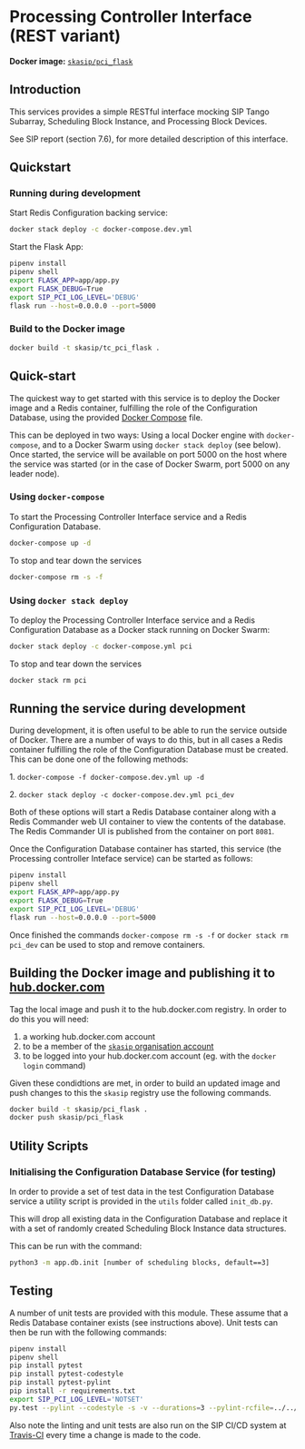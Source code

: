 # Processing Controller Interface (REST variant)

**Docker image:**
[`skasip/pci_flask`](https://hub.docker.com/r/skasip/pci_flask)

## Introduction

This services provides a simple RESTful interface mocking SIP Tango
Subarray, Scheduling Block Instance, and Processing Block Devices. 

See SIP report (section 7.6), for more detailed description of this interface.

## Quickstart

### Running during development

Start Redis Configuration backing service:

```bash
docker stack deploy -c docker-compose.dev.yml
```

Start the Flask App:

```bash
pipenv install
pipenv shell
export FLASK_APP=app/app.py
export FLASK_DEBUG=True
export SIP_PCI_LOG_LEVEL='DEBUG'
flask run --host=0.0.0.0 --port=5000
```

### Build to the Docker image


```bash
docker build -t skasip/tc_pci_flask .
```




















## Quick-start

The quickest way to get started with this service is to deploy the Docker
image and a Redis container, fulfilling the role of the Configuration Database,
using the provided [Docker Compose](https://docs.docker.com/compose/) file.

This can be deployed in two ways: Using a local Docker engine with
`docker-compose`, and to a Docker Swarm using `docker stack deploy` (see below).
Once started, the service will be available on port 5000 on the host where
the service was started (or in the case of Docker Swarm, port 5000 on
any leader node).

### Using `docker-compose`

To start the Processing Controller Interface service and a Redis Configuration
Database.

```bash
docker-compose up -d
```

To stop and tear down the services

```bash
docker-compose rm -s -f
```

### Using `docker stack deploy`

To deploy the Processing Controller Interface service and a Redis Configuration
Database as a Docker stack running on Docker Swarm:

```bash
docker stack deploy -c docker-compose.yml pci
```

To stop and tear down the services

```bash
docker stack rm pci
```

## Running the service during development

During development, it is often useful to be able to run the service
outside of Docker. There are a number of ways to do this, but in all cases
a Redis container fulfilling the role of the Configuration Database must be
created. This can be done one of the following methods:

1\. `docker-compose -f docker-compose.dev.yml up -d`

2\. `docker stack deploy -c docker-compose.dev.yml pci_dev`

Both of these options will start a Redis Database container along with a
Redis Commander web UI container to view the contents of the database.
The Redis Commander UI is published from the container on port `8081`.

Once the Configuration Database container has started, this service (the
Processing controller Inteface service) can be started as follows:

```bash
pipenv install
pipenv shell
export FLASK_APP=app/app.py
export FLASK_DEBUG=True
export SIP_PCI_LOG_LEVEL='DEBUG'
flask run --host=0.0.0.0 --port=5000
```

Once finished the commands `docker-compose rm -s -f` or
`docker stack rm pci_dev` can be used to stop and remove containers.

## Building the Docker image and publishing it to [hub.docker.com](https://hub.docker.com/u/skasip)

Tag the local image and push it to the hub.docker.com registry.
In order to do this you will need:

1. a working hub.docker.com account
1. to be a member of the
   [`skasip` organisation  account](https://hub.docker.com/u/skasip)
1. to be logged into your hub.docker.com account (eg. with the
   `docker login` command)

Given these condidtions are met, in order to build an updated image and push
changes to this the `skasip` registry use the following commands.

```bash
docker build -t skasip/pci_flask .
docker push skasip/pci_flask
```

## Utility Scripts

### Initialising the Configuration Database Service (for testing)

In order to provide a set of test data in the test Configuration Database
service a utility script is provided in the `utils` folder called `init_db.py`.

This will drop all existing data in the Configuration Database and replace
it with a set of randomly created Scheduling Block Instance data structures.

This can be run with the command:

```bash
python3 -m app.db.init [number of scheduling blocks, default==3]
```

## Testing

A number of unit tests are provided with this module. These assume that a
Redis Database container exists (see instructions above). Unit tests can then
be run with the following commands:

```bash
pipenv install
pipenv shell
pip install pytest
pip install pytest-codestyle
pip install pytest-pylint
pip install -r requirements.txt
export SIP_PCI_LOG_LEVEL='NOTSET'
py.test --pylint --codestyle -s -v --durations=3 --pylint-rcfile=../../../../.pylintrc .
```

Also note the linting and unit tests are also run on the SIP CI/CD system at
[Travis-CI](https://travis-ci.com/SKA-ScienceDataProcessor/integration-prototype)
every time a change is made to the code.
